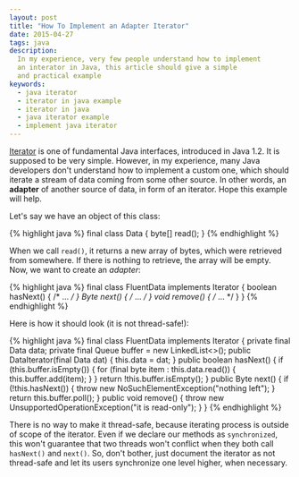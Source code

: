 ```yaml
---
layout: post
title: "How To Implement an Adapter Iterator"
date: 2015-04-27
tags: java
description:
  In my experience, very few people understand how to implement
  an interator in Java, this article should give a simple
  and practical example
keywords:
  - java iterator
  - iterator in java example
  - iterator in java
  - java iterator example
  - implement java iterator
---
```


[Iterator](http://docs.oracle.com/javase/7/docs/api/java/util/Iterator.html)
is one of fundamental Java interfaces, introduced in Java 1.2. It is supposed
to be very simple. However, in my experience, many Java developers don't understand
how to implement a custom one, which should iterate a stream of data
coming from some other source. In other words, an **adapter** of
another source of data, in form of an iterator. Hope this example will help.

<!--more-->

Let's say we have an object of this class:

{% highlight java %}
final class Data {
  byte[] read();
}
{% endhighlight %}

When we call `read()`, it returns a new array of bytes, which were retrieved
from somewhere. If there is nothing to retrieve, the array will be empty. Now,
we want to create an _adapter_:

{% highlight java %}
final class FluentData implements Iterator<Byte> {
  boolean hasNext() { /* ... */ }
  Byte next() { /* ... */ }
  void remove()  { /* ... */ }
}
{% endhighlight %}

Here is how it should look (it is not thread-safe!):

{% highlight java %}
final class FluentData implements Iterator<Byte> {
  private final Data data;
  private final Queue<Byte> buffer = new LinkedList<>();
  public DataIterator(final Data dat) {
    this.data = dat;
  }
  public boolean hasNext() {
    if (this.buffer.isEmpty()) {
      for (final byte item : this.data.read()) {
        this.buffer.add(item);
      }
    }
    return !this.buffer.isEmpty();
  }
  public Byte next() {
    if (!this.hasNext()) {
      throw new NoSuchElementException("nothing left");
    }
    return this.buffer.poll();
  }
  public void remove() {
    throw new UnsupportedOperationException("it is read-only");
  }
}
{% endhighlight %}

There is no way to make it thread-safe, because iterating process
is outside of scope of the iterator. Even if we declare our methods
as `synchronized`, this won't guarantee that two threads won't conflict
when they both call `hasNext()` and `next()`. So, don't bother, just
document the iterator as not thread-safe and let its users
synchronize one level higher, when necessary.
